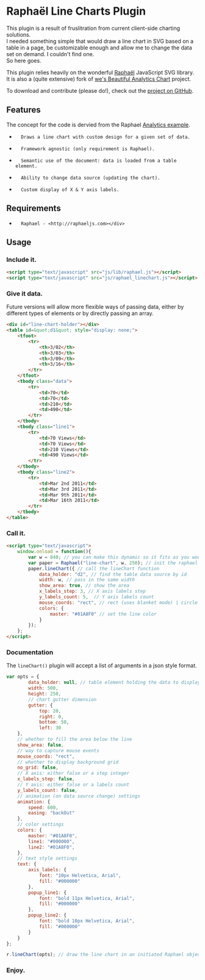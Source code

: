 # Raphaël Line Charts Plugin #

This plugin is a result of fruslitration from current client-side charting solutions.	 
I needed something simple that would draw a line chart in SVG based on a table in a page, be customizable enough and allow me to change the data set on demand. I couldn't find one.	
So here goes. 

This plugin relies heavily on the wonderful [Raphaël][1] JavaScript SVG library.	
It is also a (quite extensive) fork of [we's Beautiful Analytics Chart][2] project. 

To download and contribute (please do!), check out the [project on GitHub][3]. 

## Features ##

The concept for the code is dervied from the Raphael [Analytics example][4].

*		Draws a line chart with custom design for a given set of data.
*		Framework agnostic (only requirement is Raphael).
*		Semantic use of the document: data is loaded from a table element.
*		Ability to change data source (updating the chart).
*		Custom display of X & Y axis labels.

## Requirements ##

*		Raphael - <http://raphaeljs.com></div> 

## Usage ##

### Include it. ###

```html
<script type="text/javascript" src="js/lib/raphael.js"></script>
<script type="text/javascript" src="js/raphael_linechart.js"></script>
```

### Give it data. ###


Future versions will allow more flexible ways of passing data, either by different types of elements or by directly passing an array. 

```html
<div id="line-chart-holder"></div>
<table id=&quot;d1&quot; style="display: none;">
	<tfoot>
		<tr>
			<th>3/02</th>
			<th>3/03</th>
			<th>3/09</th>
			<th>3/16</th>
		</tr>
	</tfoot>
	<tbody class="data">
		<tr>
			<td>70</td>
			<td>70</td>
			<td>210</td>
			<td>490</td>
		</tr>
	</tbody>
	<tbody class="line1">
		<tr>
			<td>70 Views</td>
			<td>70 Views</td>
			<td>210 Views</td>
			<td>490 Views</td>
		</tr>
	</tbody>
	<tbody class="line2">
		<tr>
			<td>Mar 2nd 2011</td>
			<td>Mar 3rd 2011</td>
			<td>Mar 9th 2011</td>
			<td>Mar 16th 2011</td>
		</tr>
	</tbody>
</table>
```

### Call it. ###

```html
<script type="text/javascript">
	window.onload = function(){
		var w = 840; // you can make this dynamic so it fits as you would like
		var paper = Raphael("line-chart", w, 250); // init the raphael obj and give it a width plus height
		paper.lineChart({ // call the lineChart function
			data_holder: "d2", // find the table data source by id
			width: w, // pass in the same width
			show_area: true, // show the area
			x_labels_step: 3, // X axis labels step
			y_labels_count: 5,	// Y axis labels count
			mouse_coords: "rect", // rect (uses blanket mode) | circle (pinpoints the points)
			colors: {
				master: "#01A8F0" // set the line color
			}
		});
	};
</script>
```

### Documentation ###

The ```lineChart()``` plugin will accept a list of arguments in a json style format.

```javascript
var opts = {
		data_holder: null, // table element holding the data to display
		width: 500,
		height: 250,
		// chart gutter dimension
		gutter: {
			top: 20,
			right: 0,
			bottom: 50,
			left: 30
	},
	// whether to fill the area below the line
	show_area: false,
	// way to capture mouse events
	mouse_coords: "rect",
	// whether to display background grid
	no_grid: false,
	// X axis: either false or a step integer
	x_labels_step: false,
	// Y axis: either false or a labels count
	y_labels_count: false,
	// animation (on data source change) settings
	animation: {
		speed: 600,
		easing: "backOut"
	},
	// color settings
	colors: {
		master: "#01A8F0",
		line1: "#000000",
		line2: "#01A8F0",
	},
	// text style settings
	text: {
		axis_labels: {
			font: "10px Helvetica, Arial",
			fill: "#000000"
		},
		popup_line1: {
			font: "bold 11px Helvetica, Arial",
			fill: "#000000"
		},
		popup_line2: {
			font: "bold 10px Helvetica, Arial",
			fill: "#000000"
		}
	}
};

r.lineChart(opts); // draw the line chart in an initiated Raphael object
```

### Enjoy. ###

[1]: http://raphaeljs.com/
[2]: https://github.com/wes/Beautiful-Analytics-Chart
[3]: https://github.com/n0nick/raphael-linechart
[4]: http://raphaeljs.com/analytics.html